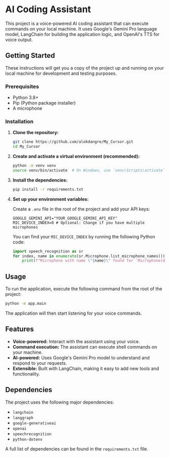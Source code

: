 # AI Coding Assistant

This project is a voice-powered AI coding assistant that can execute commands on your local machine. It uses Google's Gemini Pro language model, LangChain for building the application logic, and OpenAI's TTS for voice output.

## Getting Started

These instructions will get you a copy of the project up and running on your local machine for development and testing purposes.

### Prerequisites

- Python 3.8+
- Pip (Python package installer)
- A microphone

### Installation

1.  **Clone the repository:**

    ```bash
    git clone https://github.com/alokdangre/My_Cursor.git
    cd My_Cursor
    ```

2.  **Create and activate a virtual environment (recommended):**

    ```bash
    python -m venv venv
    source venv/bin/activate  # On Windows, use `venv\Scripts\activate`
    ```

3.  **Install the dependencies:**

    ```bash
    pip install -r requirements.txt
    ```

4.  **Set up your environment variables:**

    Create a `.env` file in the root of the project and add your API keys:

    ```
    GOOGLE_GEMINI_API="YOUR_GOOGLE_GEMINI_API_KEY"
    MIC_DEVICE_INDEX=0 # Optional: Change if you have multiple microphones
    ```

    You can find your `MIC_DEVICE_INDEX` by running the following Python code:
    ```python
    import speech_recognition as sr
    for index, name in enumerate(sr.Microphone.list_microphone_names()):
        print(f"Microphone with name \"{name}\" found for `Microphone(device_index={index})`")
    ```

## Usage

To run the application, execute the following command from the root of the project:

```bash
python -m app.main
```

The application will then start listening for your voice commands.

## Features

-   **Voice-powered:** Interact with the assistant using your voice.
-   **Command execution:** The assistant can execute shell commands on your machine.
-   **AI-powered:** Uses Google's Gemini Pro model to understand and respond to your requests.
-   **Extensible:** Built with LangChain, making it easy to add new tools and functionality.

## Dependencies

The project uses the following major dependencies:

-   `langchain`
-   `langgraph`
-   `google-generativeai`
-   `openai`
-   `speechrecognition`
-   `python-dotenv`

A full list of dependencies can be found in the `requirements.txt` file.
